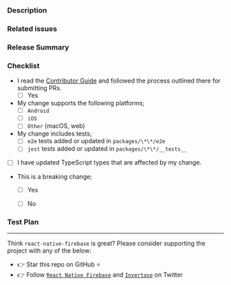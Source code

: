 ### Description

<!-- Thanks for submitting a pull request! Please provide enough information so that others can review your pull request properly. -->
<!-- Explain the **motivation** for making this change e.g. what existing problem does the pull request solve? -->

### Related issues

<!-- If this PR fixes an issue, include "Fixes #issueNumber" to automatically close the issue when the PR is merged. -->

### Release Summary

<!-- An optional description that you want to appear on the generated changelog -->

### Checklist

- I read the [Contributor Guide](https://github.com/invertase/react-native-firebase/blob/main/CONTRIBUTING.md) and followed the process outlined there for submitting PRs.
  - [ ] Yes
- My change supports the following platforms;
  - [ ] `Android`
  - [ ] `iOS`
  - [ ] `Other` (macOS, web)
- My change includes tests;
  - [ ] `e2e` tests added or updated in `packages/\*\*/e2e`
  - [ ] `jest` tests added or updated in `packages/\*\*/__tests__`
- [ ] I have updated TypeScript types that are affected by my change.
- This is a breaking change;
  - [ ] Yes
  - [ ] No



### Test Plan

<!-- Demonstrate the code you've added is solid, e.g. test logs or screenshots. -->

---

Think `react-native-firebase` is great? Please consider supporting the project with any of the below:

- 👉 Star this repo on GitHub ⭐️
- 👉 Follow [`React Native Firebase`](https://twitter.com/rnfirebase) and [`Invertase`](https://twitter.com/invertaseio) on Twitter
